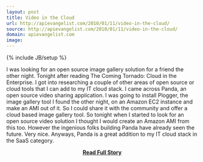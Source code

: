 ```yaml
---
layout: post
title: Video in the Cloud
url: http://apievangelist.com/2010/01/11/video-in-the-cloud/
source: http://apievangelist.com/2010/01/11/video-in-the-cloud/
domain: apievangelist.com
image: 
---
```

{% include JB/setup %}<p>I was looking for an open source image gallery solution for a friend the other night. Tonight after reading The Coming Tornado: Cloud in the Enterprise. I got into researching a couple of other areas of open source or cloud tools that I can add to my IT cloud stack.
I came across Panda, an open source video sharing application. I was going to install Plogger, the image gallery tool I found the other night, on an Amazon EC2 instance and make an AMI out of it. So I could share it with the community and offer a cloud based image gallery tool.
So tonight when I started to look for an open source video solution I thought I would create an Amazon AMI from this too. However the ingenious folks building Panda have already seen the future. Very nice.
Anyways, Panda is a great addition to my IT cloud stack in the SaaS category.</p>
<center><p><a href="http://apievangelist.com/2010/01/11/video-in-the-cloud/" style='padding:25px; font-sze:18px; font-weight: bold;'>Read Full Story</a></p></center>
